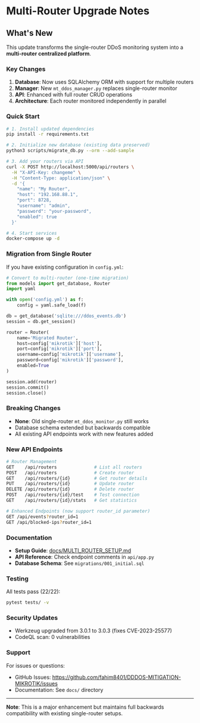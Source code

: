 # Multi-Router Upgrade Notes

## What's New

This update transforms the single-router DDoS monitoring system into a **multi-router centralized platform**.

### Key Changes

1. **Database**: Now uses SQLAlchemy ORM with support for multiple routers
2. **Manager**: New `mt_ddos_manager.py` replaces single-router monitor
3. **API**: Enhanced with full router CRUD operations
4. **Architecture**: Each router monitored independently in parallel

### Quick Start

```bash
# 1. Install updated dependencies
pip install -r requirements.txt

# 2. Initialize new database (existing data preserved)
python3 scripts/migrate_db.py --orm --add-sample

# 3. Add your routers via API
curl -X POST http://localhost:5000/api/routers \
  -H "X-API-Key: changeme" \
  -H "Content-Type: application/json" \
  -d '{
    "name": "My Router",
    "host": "192.168.88.1",
    "port": 8728,
    "username": "admin",
    "password": "your-password",
    "enabled": true
  }'

# 4. Start services
docker-compose up -d
```

### Migration from Single Router

If you have existing configuration in `config.yml`:

```python
# Convert to multi-router (one-time migration)
from models import get_database, Router
import yaml

with open('config.yml') as f:
    config = yaml.safe_load(f)

db = get_database('sqlite:///ddos_events.db')
session = db.get_session()

router = Router(
    name='Migrated Router',
    host=config['mikrotik']['host'],
    port=config['mikrotik']['port'],
    username=config['mikrotik']['username'],
    password=config['mikrotik']['password'],
    enabled=True
)

session.add(router)
session.commit()
session.close()
```

### Breaking Changes

- **None**: Old single-router `mt_ddos_monitor.py` still works
- Database schema extended but backwards compatible
- All existing API endpoints work with new features added

### New API Endpoints

```bash
# Router Management
GET    /api/routers              # List all routers
POST   /api/routers              # Create router
GET    /api/routers/{id}         # Get router details
PUT    /api/routers/{id}         # Update router
DELETE /api/routers/{id}         # Delete router
POST   /api/routers/{id}/test    # Test connection
GET    /api/routers/{id}/stats   # Get statistics

# Enhanced Endpoints (now support router_id parameter)
GET /api/events?router_id=1
GET /api/blocked-ips?router_id=1
```

### Documentation

- **Setup Guide**: [docs/MULTI_ROUTER_SETUP.md](docs/MULTI_ROUTER_SETUP.md)
- **API Reference**: Check endpoint comments in `api/app.py`
- **Database Schema**: See `migrations/001_initial.sql`

### Testing

All tests pass (22/22):
```bash
pytest tests/ -v
```

### Security Updates

- Werkzeug upgraded from 3.0.1 to 3.0.3 (fixes CVE-2023-25577)
- CodeQL scan: 0 vulnerabilities

### Support

For issues or questions:
- GitHub Issues: https://github.com/fahim8401/DDDOS-MITIGATION-MIKROTIK/issues
- Documentation: See `docs/` directory

---

**Note**: This is a major enhancement but maintains full backwards compatibility with existing single-router setups.
